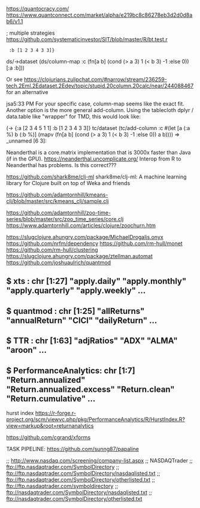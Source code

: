 https://quantocracy.com/
https://www.quantconnect.com/market/alpha/e219bc8c86278eb3d2d0d8ab6/v1.1


; multiple strategies
https://github.com/systematicinvestor/SIT/blob/master/R/bt.test.r




     :b [1 2 3 4 3 3]}
  ds/->dataset
  (ds/column-map
   :c (fn[a b]
        (cond
          (> a 3) 1
          (< b 3) -1
          :else 0))
   [:a :b]))

   Or see https://clojurians.zulipchat.com/#narrow/stream/236259-tech.2Eml.2Edataset.2Edev/topic/stupid.20column.20calc/near/244088467 for an alternative

   jsa5:33 PM
For your specific case, column-map seems like the exact fit. Another option is the more general add-column. Using the tablecloth dplyr / data.table like "wrapper" for TMD, this would look like:

(-> {:a [2 3 4 5 1 1]
     :b [1 2 3 4 3 3]}
  tc/dataset
  (tc/add-column
   :c #(let [a (:a %)
             b (:b %)]
        (mapv (fn[a b]
                (cond
                  (> a 3) 1
                  (< b 3) -1
                  :else 0))
              a b))))
=> _unnamed [6 3]:

Neanderthal is a core.matrix implementation that is 3000x faster than Java (if in the GPU).
https://neanderthal.uncomplicate.org/
Interop from R to Neanderthal has problems. Is this correct???

https://github.com/shark8me/clj-ml
shark8me/clj-ml: A machine learning library for Clojure built on top of Weka and friends

https://github.com/adamtornhill/kmeans-clj/blob/master/src/kmeans_clj/sample.clj


https://github.com/adamtornhill/zoo-time-series/blob/master/src/zoo_time_series/core.clj
https://www.adamtornhill.com/articles/clojure/zoochurn.htm

https://slugclojure.ahungry.com/package/MichaelDrogalis.onyx
https://github.com/nrfm/dependency
https://github.com/rm-hull/monet
https://github.com/rm-hull/clustering
https://slugclojure.ahungry.com/package/ztellman.automat
https://github.com/joshuaulrich/quantmod

##  $ xts                 : chr [1:27] "apply.daily" "apply.monthly" "apply.quarterly" "apply.weekly" ...
##  $ quantmod            : chr [1:25] "allReturns" "annualReturn" "ClCl" "dailyReturn" ...
##  $ TTR                 : chr [1:63] "adjRatios" "ADX" "ALMA" "aroon" ...
##  $ PerformanceAnalytics: chr [1:7] "Return.annualized" "Return.annualized.excess" "Return.clean" "Return.cumulative" ...

hurst index
https://r-forge.r-project.org/scm/viewvc.php/pkg/PerformanceAnalytics/R/HurstIndex.R?view=markup&root=returnanalytics

https://github.com/cgrand/xforms

TASK PIPELINE:
https://github.com/sunng87/papaline

;; http://www.nasdaq.com/screening/company-list.aspx
;; NASDAQTrader
;; ftp://ftp.nasdaqtrader.com/SymbolDirectory
;; ftp://ftp.nasdaqtrader.com/SymbolDirectory/nasdaqlisted.txt
;; ftp://ftp.nasdaqtrader.com/SymbolDirectory/otherlisted.txt
;; ftp://ftp.nasdaqtrader.com/symboldirectory
;; ftp://nasdaqtrader.com/SymbolDirectory/nasdaqlisted.txt
;; ftp://nasdaqtrader.com/SymbolDirectory/otherlisted.txt